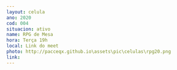 ```yaml
---
layout: celula
ano: 2020
cod: 004
situacion: ativo
name: RPG de Mesa
hora: Terça 19h
local: Link do meet 
photo: http://pacceqx.github.io\assets\pic\celulas\rpg20.png
link: 
---
```


